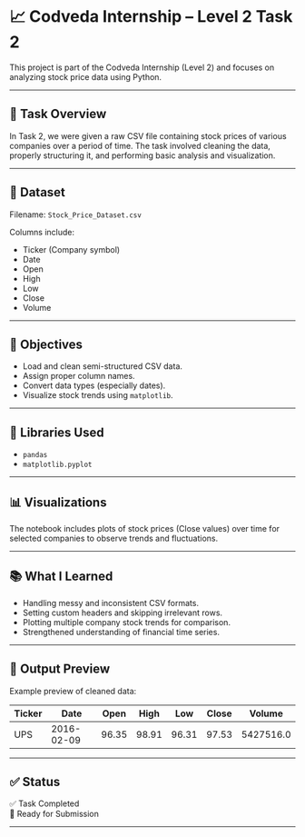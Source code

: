 # 📈 Codveda Internship – Level 2 Task 2

This project is part of the Codveda Internship (Level 2) and focuses on analyzing stock price data using Python.

---

## 📝 Task Overview

In Task 2, we were given a raw CSV file containing stock prices of various companies over a period of time. The task involved cleaning the data, properly structuring it, and performing basic analysis and visualization.

---

## 📂 Dataset

Filename: `Stock_Price_Dataset.csv`

Columns include:
- Ticker (Company symbol)
- Date
- Open
- High
- Low
- Close
- Volume

---

## 📌 Objectives

- Load and clean semi-structured CSV data.
- Assign proper column names.
- Convert data types (especially dates).
- Visualize stock trends using `matplotlib`.

---

## 🧪 Libraries Used

- `pandas`
- `matplotlib.pyplot`

---

## 📊 Visualizations

The notebook includes plots of stock prices (Close values) over time for selected companies to observe trends and fluctuations.

---

## 📚 What I Learned

- Handling messy and inconsistent CSV formats.
- Setting custom headers and skipping irrelevant rows.
- Plotting multiple company stock trends for comparison.
- Strengthened understanding of financial time series.

---

## 🚀 Output Preview

Example preview of cleaned data:

| Ticker | Date       | Open  | High  | Low   | Close | Volume    |
|--------|------------|-------|-------|-------|-------|-----------|
| UPS    | 2016-02-09 | 96.35 | 98.91 | 96.31 | 97.53 | 5427516.0 |

---

## ✅ Status

✅ Task Completed  
📁 Ready for Submission

---

